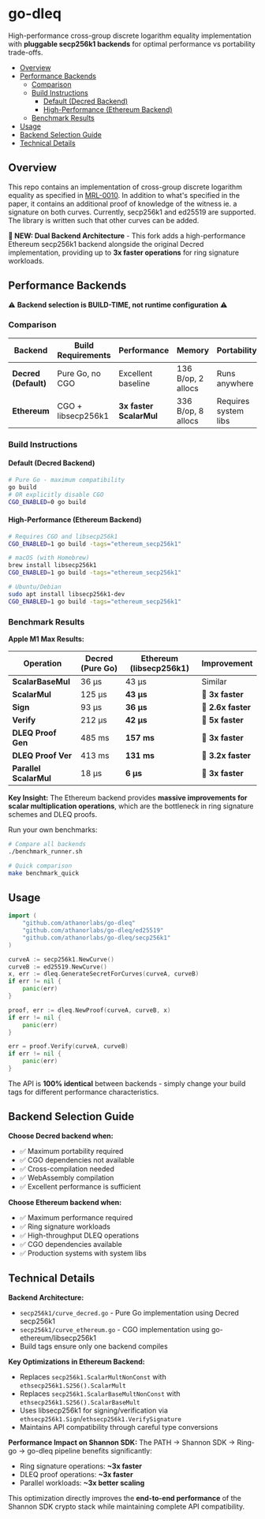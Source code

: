 # go-dleq <!-- omit in toc -->

High-performance cross-group discrete logarithm equality implementation with **pluggable secp256k1 backends** for optimal performance vs portability trade-offs.

- [Overview](#overview)
- [Performance Backends](#performance-backends)
  - [Comparison](#comparison)
  - [Build Instructions](#build-instructions)
    - [Default (Decred Backend)](#default-decred-backend)
    - [High-Performance (Ethereum Backend)](#high-performance-ethereum-backend)
  - [Benchmark Results](#benchmark-results)
- [Usage](#usage)
- [Backend Selection Guide](#backend-selection-guide)
- [Technical Details](#technical-details)

## Overview

This repo contains an implementation of cross-group discrete logarithm equality as specified in [MRL-0010](https://www.getmonero.org/resources/research-lab/pubs/MRL-0010.pdf). In addition to what's specified in the paper, it contains an additional proof of knowledge of the witness ie. a signature on both curves. Currently, secp256k1 and ed25519 are supported. The library is written such that other curves can be added.

**🚀 NEW: Dual Backend Architecture** - This fork adds a high-performance Ethereum secp256k1 backend alongside the original Decred implementation, providing up to **3x faster operations** for ring signature workloads.

## Performance Backends

⚠️ **Backend selection is BUILD-TIME, not runtime configuration** ⚠️

### Comparison

| Backend | Build Requirements | Performance | Memory | Portability |
|---------|-------------------|-------------|---------|-------------|
| **Decred (Default)** | Pure Go, no CGO | Excellent baseline | 136 B/op, 2 allocs | Runs anywhere |
| **Ethereum** | CGO + libsecp256k1 | **3x faster ScalarMul** | 336 B/op, 8 allocs | Requires system libs |

### Build Instructions

#### Default (Decred Backend)
```bash
# Pure Go - maximum compatibility
go build
# OR explicitly disable CGO
CGO_ENABLED=0 go build
```

#### High-Performance (Ethereum Backend)
```bash
# Requires CGO and libsecp256k1
CGO_ENABLED=1 go build -tags="ethereum_secp256k1"

# macOS (with Homebrew)
brew install libsecp256k1
CGO_ENABLED=1 go build -tags="ethereum_secp256k1"

# Ubuntu/Debian
sudo apt install libsecp256k1-dev
CGO_ENABLED=1 go build -tags="ethereum_secp256k1"
```

### Benchmark Results

**Apple M1 Max Results:**

| Operation | Decred (Pure Go) | Ethereum (libsecp256k1) | Improvement |
|-----------|------------------|--------------------------|-------------|
| **ScalarBaseMul** | 36 μs | 43 μs | Similar |
| **ScalarMul** | 125 μs | **43 μs** | **🚀 3x faster** |
| **Sign** | 93 μs | **36 μs** | **🚀 2.6x faster** |
| **Verify** | 212 μs | **42 μs** | **🚀 5x faster** |
| **DLEQ Proof Gen** | 485 ms | **157 ms** | **🚀 3x faster** |
| **DLEQ Proof Ver** | 413 ms | **131 ms** | **🚀 3.2x faster** |
| **Parallel ScalarMul** | 18 μs | **6 μs** | **🚀 3x faster** |

**Key Insight:** The Ethereum backend provides **massive improvements for scalar multiplication operations**, which are the bottleneck in ring signature schemes and DLEQ proofs.

Run your own benchmarks:
```bash
# Compare all backends
./benchmark_runner.sh

# Quick comparison
make benchmark_quick
```

## Usage

```go
import (
    "github.com/athanorlabs/go-dleq"
    "github.com/athanorlabs/go-dleq/ed25519"
    "github.com/athanorlabs/go-dleq/secp256k1"
)

curveA := secp256k1.NewCurve()
curveB := ed25519.NewCurve()
x, err := dleq.GenerateSecretForCurves(curveA, curveB)
if err != nil {
    panic(err)
}

proof, err := dleq.NewProof(curveA, curveB, x)
if err != nil {
    panic(err)
}

err = proof.Verify(curveA, curveB)
if err != nil {
    panic(err)
}
```

The API is **100% identical** between backends - simply change your build tags for different performance characteristics.

## Backend Selection Guide

**Choose Decred backend when:**
- ✅ Maximum portability required
- ✅ CGO dependencies not available
- ✅ Cross-compilation needed
- ✅ WebAssembly compilation
- ✅ Excellent performance is sufficient

**Choose Ethereum backend when:**
- ✅ Maximum performance required
- ✅ Ring signature workloads
- ✅ High-throughput DLEQ operations
- ✅ CGO dependencies available
- ✅ Production systems with system libs

## Technical Details

**Backend Architecture:**
- `secp256k1/curve_decred.go` - Pure Go implementation using Decred secp256k1
- `secp256k1/curve_ethereum.go` - CGO implementation using go-ethereum/libsecp256k1
- Build tags ensure only one backend compiles

**Key Optimizations in Ethereum Backend:**
- Replaces `secp256k1.ScalarMultNonConst` with `ethsecp256k1.S256().ScalarMult`
- Replaces `secp256k1.ScalarBaseMultNonConst` with `ethsecp256k1.S256().ScalarBaseMult`
- Uses libsecp256k1 for signing/verification via `ethsecp256k1.Sign`/`ethsecp256k1.VerifySignature`
- Maintains API compatibility through careful type conversions

**Performance Impact on Shannon SDK:**
The PATH → Shannon SDK → Ring-go → go-dleq pipeline benefits significantly:
- Ring signature operations: **~3x faster**
- DLEQ proof operations: **~3x faster**
- Parallel workloads: **~3x better scaling**

This optimization directly improves the **end-to-end performance** of the Shannon SDK crypto stack while maintaining complete API compatibility.